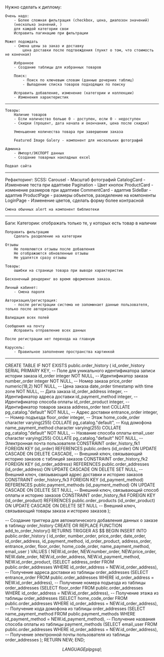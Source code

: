Нужно сделать к диплому:

    Очень надо:
        - Более сложная фильтрация (checkbox, цена, диапозон значений)
        (несколько значений, )
        для каждой категории свои
        Исправить пагинацию при фильтрации

    Может подождать
        - Смена цены за заказ и доставку
            цена доставки после подтвеждения (пункт о том, что стоимость не конечная)

        Избранное
        - Создание таблицы для избранных товаров

        Поиск:
            - Поиск по ключевым словам (данные дочерних таблиц)
            - Выпадение списка товаров подходящих по поиску

        Исправить добавление, изменение (категории и коллекции)
        - Изменения характеристик

---
    Товары:
        Наличие товаров
        - Если количество больше 0 - доступен, если 0 - недоступен
        - Скидки (процент, дата начала и окончания, цена после скидки)

        Уменьшение количества товара при завершении заказа

        Featured Image Galery - компонент для нескольких фотографий

    Админка
        - Импорт/ЭКСПОРТ данных
        - Создание товарных накладных excel

    Подвал сайта
---
Рефакторинг:
    SCSS:
        Carousel - Масштаб фотографий
        CatalogCard - Изменение теста при адаптиве
        Pagination - Цвет кнопок
        ProductCard - изменение размеров при адаптиве
        CommentCard - адаптив
        SideBar - адаптив
        ProductPage - размеры объектов, разеделение на компоненты
        LoginPage - Изменение цветов, сделать форму более контрасной

    Смена обычных alert на компонент библиотеки
---

Баги:
    Категории:
        отображать только те, у которых есть товар в наличии

    Поправить фильтрацию
        Сделать разделение на категории

    Отзывы
        Не появлеются отзывы после добавления
        Не отображаются обновленные отзывы
        Не удалятся сразу отзывы

    Товары:
        ошибки на странице товара при выводе характеристик

    Бесконечный рендеринг во время оформления заказа.

    Личный кабинет:
        - Смена пароля

    Авторизация/регистрация:
        - после регистрации система не запоминает данные пользователя, только после авторизации

    Валидация всех полей

    Сообщения на почту
        Исправить отправление всех данных

    После регистрации нет перехода на главную

    Карусель:
        - Правильное заполнение пространства картинкой


---
CREATE TABLE IF NOT EXISTS public.order_history
(
id_order_history SERIAL PRIMARY KEY, -- Поле для уникального идентификатора записи истории заказа
id_order integer NOT NULL, -- Идентификатор заказа
number_order integer NOT NULL, -- Номер заказа
price_order numeric(18,2) NOT NULL, -- Цена заказа
date_order timestamp with time zone NOT NULL, -- Дата заказа
id_order_address integer, -- Идентификатор адреса доставки
id_payment_method integer, -- Идентификатор способа оплаты
id_order_product integer, --Идентификатор товаров заказа
address_order text COLLATE pg_catalog."default" NOT NULL, -- Адрес доставки
entrance_order integer, -- Номер подъезда
floor_order integer, -- Этаж
home_code_order character varying(255) COLLATE pg_catalog."default", -- Код домофона
name_payment_method character varying(255) COLLATE pg_catalog."default" NOT NULL, -- Название способа оплаты
email_user character varying(255) COLLATE pg_catalog."default" NOT NULL, -- Электронная почта пользователя
CONSTRAINT order_history_fk1 FOREIGN KEY (id_order) REFERENCES public.orders (id_order) ON UPDATE CASCADE ON DELETE CASCADE, -- Внешний ключ, связывающий историю заказов с таблицей заказов
CONSTRAINT order_history_fk2 FOREIGN KEY (id_order_address) REFERENCES public.order_addresses (id_order_address) ON UPDATE CASCADE ON DELETE SET NULL, -- Внешний ключ, связывающий адрес доставки и историю заказов
CONSTRAINT order_history_fk3 FOREIGN KEY (id_payment_method) REFERENCES public.payment_methods (id_payment_method) ON UPDATE CASCADE ON DELETE SET NULL, -- Внешний ключ, связывающий способ оплаты и историю заказов
CONSTRAINT order_history_fk4 FOREIGN KEY (id_order_product) REFERENCES public.order_products (id_order_product) ON UPDATE CASCADE ON DELETE SET NULL -- Внешний ключ, связывающий товары заказа и историю заказов
);

-- Создание триггера для автоматического добавления данных о заказе в таблицу order_history
CREATE OR REPLACE FUNCTION add_to_order_history()
RETURNS TRIGGER AS $$
BEGIN
INSERT INTO public.order_history (
id_order,
number_order,
price_order,
date_order,
id_order_address,
id_payment_method,
id_order_product,
address_order,
entrance_order,
floor_order,
home_code_order,
name_payment_method,
email_user
) VALUES (
NEW.id_order,
NEW.number_order,
NEW.price_order,
NEW.date_order,
NEW.id_order_address,
NEW.id_payment_method,
NEW.id_order_product,
(SELECT address_order FROM public.order_addresses WHERE id_order_address = NEW.id_order_address), -- Получение адреса доставки из таблицы order_addresses
(SELECT entrance_order FROM public.order_addresses WHERE id_order_address = NEW.id_order_address), -- Получение номера подъезда из таблицы order_addresses
(SELECT floor_order FROM public.order_addresses WHERE id_order_address = NEW.id_order_address), -- Получение этажа из таблицы order_addresses
(SELECT home_code_order FROM public.order_addresses WHERE id_order_address = NEW.id_order_address), -- Получение кода домофона из таблицы order_addresses
(SELECT name_payment_method FROM public.payment_methods WHERE id_payment_method = NEW.id_payment_method), -- Получение названия способа оплаты из таблицы payment_methods
(SELECT email_user FROM public.order_addresses WHERE id_order_address = NEW.id_order_address), -- Получение электронной почты пользователя из таблицы order_addresses
);
RETURN NEW;
END;

$$
LANGUAGE plpgsql;
$$
